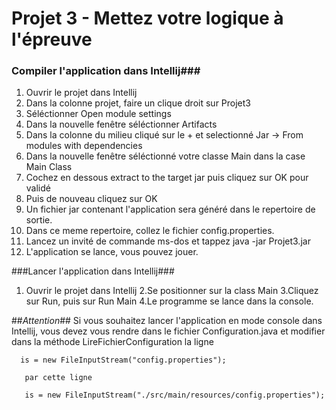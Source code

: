 Projet 3 - Mettez votre logique à l'épreuve
===========================================



### Compiler l'application dans Intellij###
1. Ouvrir le projet dans Intellij 
2. Dans la colonne projet, faire un clique droit sur Projet3
3. Séléctionner Open module settings
4. Dans la nouvelle fenêtre séléctionner Artifacts
5. Dans la colonne du milieu cliqué sur le + et selectionné Jar -> From modules with dependencies
6. Dans la nouvelle fenêtre séléctionné votre classe Main dans la case Main Class
7. Cochez en dessous extract to the target jar puis cliquez sur OK pour validé
8. Puis de nouveau cliquez sur OK
9. Un fichier jar contenant l'application sera généré dans le repertoire de sortie.
10. Dans ce meme repertoire, collez le fichier config.properties.
11. Lancez un invité de commande ms-dos et tappez java -jar Projet3.jar
12. L'application se lance, vous pouvez jouer.

###Lancer l'application dans Intellij###
1. Ouvrir le projet dans Intellij
2.Se positionner sur la class Main
3.Cliquez sur Run, puis sur Run Main
4.Le programme se lance dans la console.

##*Attention*##
Si vous souhaitez lancer l'application en mode console dans Intellij, vous devez vous rendre dans le fichier Configuration.java et modifier dans la méthode LireFichierConfiguration la ligne
	  
	  is = new FileInputStream("config.properties");
	   
	   par cette ligne
	   
	   is = new FileInputStream("./src/main/resources/config.properties");
	   
 	  
 	  
 	  
 	  
 	




